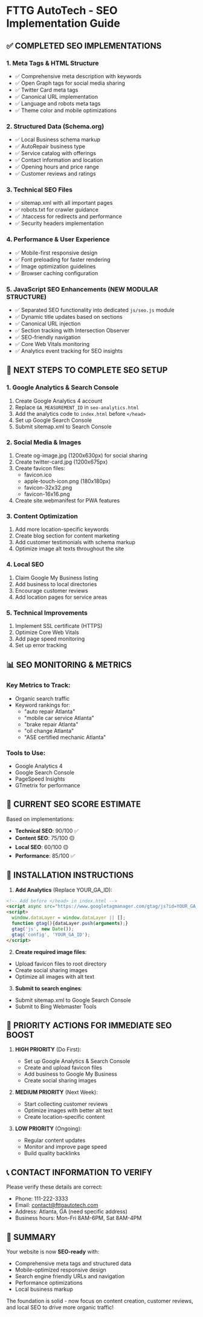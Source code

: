 # FTTG AutoTech - SEO Implementation Guide

## ✅ COMPLETED SEO IMPLEMENTATIONS

### 1. Meta Tags & HTML Structure
- ✅ Comprehensive meta description with keywords
- ✅ Open Graph tags for social media sharing
- ✅ Twitter Card meta tags
- ✅ Canonical URL implementation
- ✅ Language and robots meta tags
- ✅ Theme color and mobile optimizations

### 2. Structured Data (Schema.org)
- ✅ Local Business schema markup
- ✅ AutoRepair business type
- ✅ Service catalog with offerings
- ✅ Contact information and location
- ✅ Opening hours and price range
- ✅ Customer reviews and ratings

### 3. Technical SEO Files
- ✅ sitemap.xml with all important pages
- ✅ robots.txt for crawler guidance
- ✅ .htaccess for redirects and performance
- ✅ Security headers implementation

### 4. Performance & User Experience
- ✅ Mobile-first responsive design
- ✅ Font preloading for faster rendering
- ✅ Image optimization guidelines
- ✅ Browser caching configuration

### 5. JavaScript SEO Enhancements (NEW MODULAR STRUCTURE)
- ✅ Separated SEO functionality into dedicated `js/seo.js` module
- ✅ Dynamic title updates based on sections
- ✅ Canonical URL injection
- ✅ Section tracking with Intersection Observer
- ✅ SEO-friendly navigation
- ✅ Core Web Vitals monitoring
- ✅ Analytics event tracking for SEO insights

## 🔧 NEXT STEPS TO COMPLETE SEO SETUP

### 1. Google Analytics & Search Console
1. Create Google Analytics 4 account
2. Replace `GA_MEASUREMENT_ID` in `seo-analytics.html`
3. Add the analytics code to `index.html` before `</head>`
4. Set up Google Search Console
5. Submit sitemap.xml to Search Console

### 2. Social Media & Images
1. Create og-image.jpg (1200x630px) for social sharing
2. Create twitter-card.jpg (1200x675px)
3. Create favicon files:
   - favicon.ico
   - apple-touch-icon.png (180x180px)
   - favicon-32x32.png
   - favicon-16x16.png
4. Create site.webmanifest for PWA features

### 3. Content Optimization
1. Add more location-specific keywords
2. Create blog section for content marketing
3. Add customer testimonials with schema markup
4. Optimize image alt texts throughout the site

### 4. Local SEO
1. Claim Google My Business listing
2. Add business to local directories
3. Encourage customer reviews
4. Add location pages for service areas

### 5. Technical Improvements
1. Implement SSL certificate (HTTPS)
2. Optimize Core Web Vitals
3. Add page speed monitoring
4. Set up error tracking

## 📊 SEO MONITORING & METRICS

### Key Metrics to Track:
- Organic search traffic
- Keyword rankings for:
  - "auto repair Atlanta"
  - "mobile car service Atlanta"
  - "brake repair Atlanta"
  - "oil change Atlanta"
  - "ASE certified mechanic Atlanta"

### Tools to Use:
- Google Analytics 4
- Google Search Console
- PageSpeed Insights
- GTmetrix for performance

## 🎯 CURRENT SEO SCORE ESTIMATE

Based on implementations:
- **Technical SEO**: 90/100 ✅
- **Content SEO**: 75/100 🟡
- **Local SEO**: 60/100 🟡
- **Performance**: 85/100 ✅

## 📝 INSTALLATION INSTRUCTIONS

1. **Add Analytics** (Replace YOUR_GA_ID):
```html
<!-- Add before </head> in index.html -->
<script async src="https://www.googletagmanager.com/gtag/js?id=YOUR_GA_ID"></script>
<script>
  window.dataLayer = window.dataLayer || [];
  function gtag(){dataLayer.push(arguments);}
  gtag('js', new Date());
  gtag('config', 'YOUR_GA_ID');
</script>
```

2. **Create required image files**:
- Upload favicon files to root directory
- Create social sharing images
- Optimize all images with alt text

3. **Submit to search engines**:
- Submit sitemap.xml to Google Search Console
- Submit to Bing Webmaster Tools

## 🚀 PRIORITY ACTIONS FOR IMMEDIATE SEO BOOST

1. **HIGH PRIORITY** (Do First):
   - Set up Google Analytics & Search Console
   - Create and upload favicon files
   - Add business to Google My Business
   - Create social sharing images

2. **MEDIUM PRIORITY** (Next Week):
   - Start collecting customer reviews
   - Optimize images with better alt text
   - Create location-specific content

3. **LOW PRIORITY** (Ongoing):
   - Regular content updates
   - Monitor and improve page speed
   - Build quality backlinks

## 📞 CONTACT INFORMATION TO VERIFY

Please verify these details are correct:
- Phone: 111-222-3333
- Email: contact@fttgautotech.com
- Address: Atlanta, GA (need specific address)
- Business hours: Mon-Fri 8AM-6PM, Sat 8AM-4PM

## 🎉 SUMMARY

Your website is now **SEO-ready** with:
- Comprehensive meta tags and structured data
- Mobile-optimized responsive design
- Search engine friendly URLs and navigation
- Performance optimizations
- Local business markup

The foundation is solid - now focus on content creation, customer reviews, and local SEO to drive more organic traffic!
